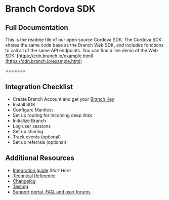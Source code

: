 # Branch Cordova SDK

## Full Documentation
This is the readme file of our open source Cordova SDK. The Cordova SDK shares the same code base as the Branch Web SDK, and includes functions to call all of the same API endpoints.  You can find a live demo of the Web SDK: [https://cdn.branch.io/example.html](https://cdn.branch.io/example.html)

=======

## Integration Checklist

- Create Branch Account and get your [Branch Key](https://dashboard.branch.io/#/settings)
- Install SDK
- Configure Manifest
- Set up routing for incoming deep links
- Initialize Branch
- Log user sessions 
- Set up sharing 
- Track events (optional)
- Set up referrals (optional)

## Additional Resources
- [Integration guide](https://dev.branch.io/recipes/add_the_sdk/cordova/) *Start Here*
- [Technical Reference](https://github.com/BranchMetrics/Cordova-Ionic-PhoneGap-Deferred-Deep-Linking-SDK/blob/master/Reference.md)
- [Changelog](https://github.com/BranchMetrics/Cordova-Ionic-PhoneGap-Deferred-Deep-Linking-SDK/blob/master/CHANGELOG.md)
- [Testing](https://dev.branch.io/recipes/testing_your_integration/cordova/)
- [Support portal, FAQ, and user forums](http://support.branch.io)
